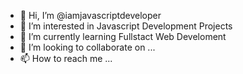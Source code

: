 - 👋 Hi, I’m @iamjavascriptdeveloper
- 👀 I’m interested in Javascript Development Projects
- 🌱 I’m currently learning Fullstact Web Develoment
- 💞️ I’m looking to collaborate on ...
- 📫 How to reach me ...

<!---
iamjavascriptdeveloper/iamjavascriptdeveloper is a ✨ special ✨ repository because its `README.md` (this file) appears on your GitHub profile.
You can click the Preview link to take a look at your changes.
--->
